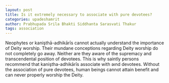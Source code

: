 ```yaml
---
layout: post
title: Is it extremely necessary to associate with pure devotees?
categories: upadeshamrit
author: Prabhupada Srila Bhakti Siddhanta Sarasvati Thakur
tags: association
---
```


Neophytes or kanişthā-adhikārīs cannot actually understand the importance of Deity worship. Their mundane conceptions regarding Deity worship do not completely go away. Neither are they aware of the supremacy and transcendental position of devotees. This is why saintly persons recommend that kaniştha-adhikārīs associate with əınd devotees. Without the association of pure devotees, human beings cannot attain benefit and can never properly worship the Deity.
